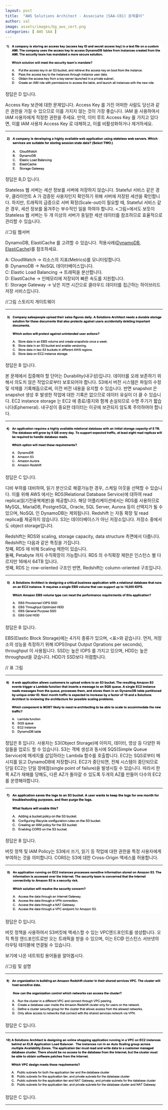 ```yaml
---
layout: post
title:  "AWS Solutions Architect - Associate (SAA-C01) 문제풀이"
author: sal
image: assets/images/bg_aws_cert.png
categories: [ AWS SAA ]
---
```

<img src="/assets/images/AWS/SAA_C01_01.png"/>

정답은 <span class="spoiler">D 입니다.</span>

Access Key 보관에 대한 문제입니다. Access Key 를 가진 어떠한 사람도 당신과 같은 권한을 가질 수 있으므로 이를 가지지 않는 것이 가장 좋습니다. IAM 을 사용하여서 IAM 사용자에게 적정한 권한을 주세요. 만약, 이미 루트 Access Key 를 가지고 있다면, 이를 IAM 사용자 Access Key 로 대체하고, 이를 비활성화하거나 제거하세요. 
<hr>
<img src="/assets/images/AWS/SAA_C01_02.png"/>

정답은 <span class="spoiler">B,D 입니다.</span>

Stateless 웹 서버는 세션 정보를 서버에 저장하지 않습니다. Stateful 서비스 같은 경우, 클라이언트 A 가 검증된 사용자인지 확인하기 위해 서버에 저장된 세션을 확인합니다. 하지만, 트래픽의 급증으로 서버 확장(Scale-out)이 필요할 때, Stateful 서비스 같은 경우, 세션 정보를 옮겨주는 부수적인 일을 하여야 합니다. <그림>에서도 보듯이 Stateless 웹 서버는 두 개 이상의 서버가 동일한 세션 데이터를 참조하므로 효율적으로 관리할 수 있습니다.

//그림 웹서버 

DynamoDB, ElastiCache 를 고려할 수 있습니다. 적용사례(<a href="https://amzn.to/3vz2Y2x">DynamoDB</a>, <a href="https://amzn.to/3bRP4Rh">ElastiCache</a>)를 참조하세요.

A: CloudWatch -> 리소스의 지표(Metrics)를 모니터링합니다. <br/>
B: DynamoDB -> NoSQL 데이터베이스입니다. <br/>
C: Elastic Load Balancing -> 트래픽을 분산합니다. <br/>
D: ElastiCache -> 인메모리에 저장되어 빠른 속도를 지원합니다. <br/>
E: Storage Gateway  -> 낮은 지연 시간으로 클라우드 데이터를 접근하는 하이브리드 저장 서비스입니다. <br/>

//그림 스토리지 게이트웨이 
<hr>
<img src="/assets/images/AWS/SAA_C01_03.png"/>

정답은 <span class="spoiler">B 입니다.</span>

본 문제에서 집중해야 할 단어는 Durability(내구성)입니다. 데이터를 오래 보존하기 위해서 의도치 않은 작업으로부터 보호되어야 합니다. S3에서 버전 시스템은 파일의 수정 및 삭제를 기록해둠으로써, 이전 버전 내용을 유지할 수 있습니다. 반면 snapshot 은 snapshot 생성 후 발생한 작업에 대한 기록은 없으므로 데이터 유실이 더 클 수 있습니다. EC2 instance storage 는 EC2 에 종료/중지와 함께 손실되므로 수명 주기가 짧습니다(Ephemeral). 내구성이 중요한 데이터는 이곳에 보관되지 않도록 주의하여야 합니다. 
<hr>
<img src="/assets/images/AWS/SAA_C01_04.png"/>

정답은 <span class="spoiler">C 입니다.</span>

디비 부하를 대비하여, 읽기 분산으로 해결가능한 경우, 스케일 아웃을 선택할 수 있습니다. 이를 위해 AWS 에서는 RDS(Relational Database Service)에 대하여 read replica(읽기전용복제본)을 제공합니다. 해당 어플리케이션에서는 RDS를 사용하므로 MySQL, MariaDB, PostgreSQL, Oracle, SQL Server, Aurora 등이 선택지가 될 수 있으며, NoSQL 인 DynamoDB는 제외됩니다. Redshift 는 자동 확장 및 read replica를 제공하지 않습니다. S3는 데이터베이스가 아닌 저장소입니다. 저장소 중에서도 object storage입니다. 

Redshift는 RDS와 scaling, storage capacity, data structure 측면에서 다릅니다. Redshift는 다음과 같은 특징을 가집니다. <br/>
첫째, RDS 에 비해 Scaling 제한이 있습니다. <br/>
둘째, Petabyte 까지 수직확장이 가능합니다. RDS 의 수직확장 제한은 인스턴스 별 다르지만 16에서 64TB 입니다. <br/>
셋째, RDS 는 row-oriented 구조인 반면, Redshift는 column-oriented 구조입니다. <br/>

<hr>
<img src="/assets/images/AWS/SAA_C01_05.png"/>

정답은 <span class="spoiler">B 입니다.</span>

EBS(Elastic Block Storage)에는 4가지 종류가 있으며, <표>와 같습니다. 먼저, 저장소의 성능을 측정하기 위해 IOPS(Input Output Oprations per seconds), throughput 이 사용됩니다. SSD는 높은 IOPS 를 가지고 있으며, HDD는 높은 throughput을 갖습니다. HDD가 SSD보다 저렴합니다.

// 표 그림 

<hr>
<img src="/assets/images/AWS/SAA_C01_06.png"/>


정답은 <span class="spoiler">B 입니다.</span>
사용자는 S3(Object Storage)에 이미지, 데이터, 영상 등 다양한 파일들을 업로드 할 수 있습니다. S3는 객체 생성과 동시에 SQS(Simple Queue Service)에 메세지를 삽입하라는 Lambda 함수를 호출합니다. EC2는 SQS로부터 메시지를 읽고 DynamoDB에 저장합니다. EC2가 중단되면, 전체 시스템이 중단되므로 단일 EC2는 단일 장애점(single point of failure)을 발생시킬 수 있습니다. 따라서 한 쪽 AZ가 재해를 당해도, 다른 AZ가 돌아갈 수 있도록 두개의 AZ를 만들어 다수의 EC2를 운영해야합니다.

<hr>
<img src="/assets/images/AWS/SAA_C01_07.png"/>

정답은 <span class="spoiler">B 입니다.</span>

버킷 정책 및 IAM Policy는 S3에서 쓰기, 읽기 등 작업에 대한 권한을 특정 사용자에게 부여하는 것을 의미합니다. CORS는 S3에 대한 Cross-Origin 액세스를 허용합니다.

<hr>
<img src="/assets/images/AWS/SAA_C01_08.png"/>

정답은 <span class="spoiler">D 입니다.</span>

버킷 정책을 사용하여서 S3버킷에 액세스할 수 있는 VPC엔드포인트를 생성합니다. 오직 특정 엔드포인트로만 오는 트래픽을 받을 수 있으며, 이는 EC@ 인스턴스 서브넷의 라우팅 테이블에 연결될 수 있습니다.

보기에 나온 네트워킹 용어들을 알아봅시다.

//그림 및 설명 

<hr>
<img src="/assets/images/AWS/SAA_C01_09.png"/>

정답은 <span class="spoiler">C 입니다.</span>

<hr>
<img src="/assets/images/AWS/SAA_C01_10.png"/>

정답은 <span class="spoiler">C 입니다.</span>

<hr>
